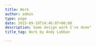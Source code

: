```yaml
---
title: Work
author: admin
type: page
date: 2015-09-10T14:46:07+00:00
description: Some design work I've done"
title_tag: Work by Andy Lobban

---
```

